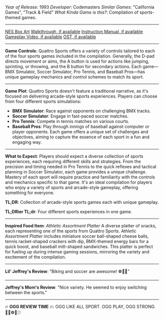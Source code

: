 *Year of Release*: 1993
*Developer*: Codemasters
*Similar Games*: "California Games", "Track & Field"
*What Kinda Game is this?*: Compilation of sports-themed games.

---
[NES Box Art](https://www.google.com/search?tbm=isch&q=NES+Box+Art+Quattro+Sports) 
[Walkthrough, if available](https://www.google.com/search?q=Walkthrough+NES+Quattro+Sports)
[Instruction Manual, if available](https://www.google.com/search?q=NES+Instruction+Manual+Quattro+Sports)
[Gameplay Video, if available](https://www.youtube.com/results?search_query=gameplay+NES+Quattro+Sports) 
[OST, if available](https://www.youtube.com/results?search_query=gameplay+NES+Quattro+Sports+OST)

- - -
**Game Controls**:
Quattro Sports offers a variety of controls tailored to each of the four sports games included in the compilation. Generally, the D-pad directs movement or aims, the A button is used for actions like jumping, sprinting, or throwing, and the B button for secondary actions. Each game—BMX Simulator, Soccer Simulator, Pro Tennis, and Baseball Pros—has unique gameplay mechanics and control schemes to match its sport.

- - -
**Game Plot**: 
Quattro Sports doesn't feature a traditional narrative, as it's focused on delivering arcade-style sports experiences. Players can choose from four different sports simulations:
- **BMX Simulator**: Race against opponents on challenging BMX tracks.
- **Soccer Simulator**: Engage in fast-paced soccer matches.
- **Pro Tennis**: Compete in tennis matches on various courts.
- **Baseball Pros**: Play through innings of baseball against computer or player opponents.
Each game offers a unique set of challenges and objectives, aiming to capture the essence of each sport in a fun and engaging way.

- - -
**What to Expect**: 
Players should expect a diverse collection of sports experiences, each requiring different skills and strategies. From the precision and timing needed in Pro Tennis to the quick reflexes and tactical planning in Soccer Simulator, each game provides a unique challenge. Mastery of each sport will require practice and familiarity with the controls and mechanics specific to that game. It's an ideal compilation for players who enjoy a variety of sports and arcade-style gameplay, offering something for everyone.

**TL;DR**:
Collection of arcade-style sports games each with unique gameplay.

**TL;DRier TL;dr**: 
Four different sports experiences in one game.

---
**Inspired Food Item**: *Athletic Assortment Platter*
A diverse platter of snacks, each representing one of the sports from Quattro Sports. *Athletic Assortment Platter* includes miniature soccer ball-shaped cheese balls, tennis racket-shaped crackers with dip, BMX-themed energy bars for a quick boost, and baseball mitt-shaped sandwiches. This platter is perfect for fueling up during intense gaming sessions, mirroring the variety and excitement of the compilation.

---
**Lil' Jeffrey's Review**: "Biking and soccer are awesome! ⚽🚴‍♂️"

---
**Jeffrey's Mom's Review**: "Nice variety. He seemed to enjoy switching between the sports."

---
🔥 **OGG REVIEW TIME** 🔥: OGG LIKE ALL SPORT. OGG PLAY, OGG STRONG. 💪🚴⚽🎾⚾